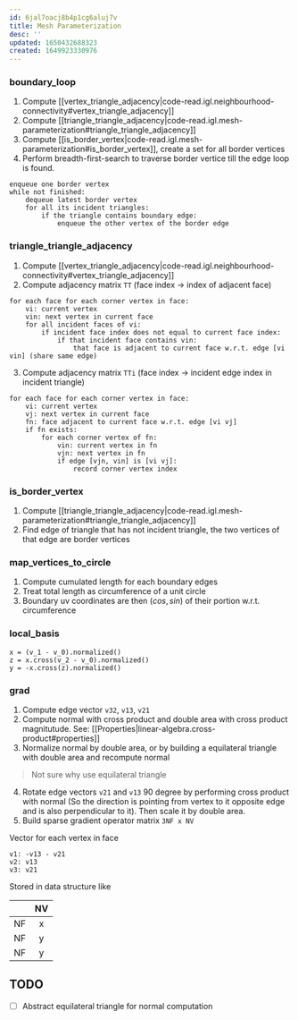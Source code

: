 ```yaml
---
id: 6jal7oacj8b4p1cg6aluj7v
title: Mesh Parameterization
desc: ''
updated: 1650432688323
created: 1649923330976
---
```


### boundary_loop
1. Compute [[vertex_triangle_adjacency|code-read.igl.neighbourhood-connectivity#vertex_triangle_adjacency]]
2. Compute [[triangle_triangle_adjacency|code-read.igl.mesh-parameterization#triangle_triangle_adjacency]]
3. Compute [[is_border_vertex|code-read.igl.mesh-parameterization#is_border_vertex]], create a set for all border vertices
4. Perform breadth-first-search to traverse border vertice till the edge loop is found. 

```
enqueue one border vertex
while not finished:
    dequeue latest border vertex
    for all its incident triangles:
        if the triangle contains boundary edge:
            enqueue the other vertex of the border edge
``` 

### triangle_triangle_adjacency
1. Compute [[vertex_triangle_adjacency|code-read.igl.neighbourhood-connectivity#vertex_triangle_adjacency]]
2. Compute adjacency matrix `TT` (face index -> index of adjacent face)
```
for each face for each corner vertex in face:
    vi: current vertex
    vin: next vertex in current face
    for all incident faces of vi:
        if incident face index does not equal to current face index:
            if that incident face contains vin:
                that face is adjacent to current face w.r.t. edge [vi vin] (share same edge)             
```
3. Compute adjacency matrix `TTi` (face index -> incident edge index in incident triangle)
```
for each face for each corner vertex in face:
    vi: current vertex
    vj: next vertex in current face
    fn: face adjacent to current face w.r.t. edge [vi vj]
    if fn exists:
        for each corner vertex of fn:
            vin: current vertex in fn
            vjn: next vertex in fn
            if edge [vjn, vin] is [vi vj]:
                record corner vertex index
```

### is_border_vertex
1. Compute [[triangle_triangle_adjacency|code-read.igl.mesh-parameterization#triangle_triangle_adjacency]]
2. Find edge of triangle that has not incident triangle, the two vertices of that edge are border vertices

### map_vertices_to_circle
1. Compute cumulated length for each boundary edges
2. Treat total length as circumference of a unit circle
3. Boundary uv coordinates are then $(cos, sin)$ of their portion w.r.t. circumference

### local_basis

```
x = (v_1 - v_0).normalized()
z = x.cross(v_2 - v_0).normalized()
y = -x.cross(z).normalized()
```

### grad
1. Compute edge vector `v32`, `v13`, `v21`
2. Compute normal with cross product and double area with cross product magnitutude. See: [[Properties|linear-algebra.cross-product#properties]]
3. Normalize normal by double area, or by building a equilateral triangle with double area and recompute normal
> Not sure why use equilateral triangle
4. Rotate edge vectors `v21` and `v13` 90 degree by performing cross product with normal (So the direction is pointing from vertex to it opposite edge and is also perpendicular to it). Then scale it by double area.
5. Build sparse gradient operator matrix `3NF x NV`

Vector for each vertex in face
```
v1: -v13 - v21
v2: v13
v3: v21
```
Stored in data structure like

|  | NV |
|--|:--:|
|NF| x  |
|NF| y  |
|NF| y  |

## TODO
- [ ] Abstract equilateral triangle for normal computation